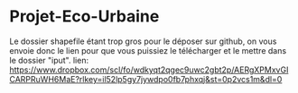 # Projet-Eco-Urbaine
Le dossier shapefile étant trop gros pour le déposer sur github, on vous envoie donc le lien pour que vous puissiez le télécharger et le mettre dans le dossier "iput".
lien: https://www.dropbox.com/scl/fo/wdkyqt2qgec9uwc2gbt2p/AERgXPMxvGICARPRuWH6MaE?rlkey=il52lp5gy7jywdpo0fb7phxqj&st=0p2vcs1m&dl=0

